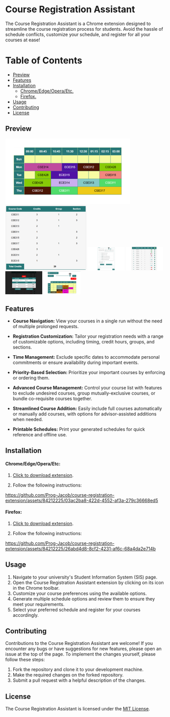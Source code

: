 # Course Registration Assistant

The Course Registration Assistant is a Chrome extension designed to streamline the course registration process for students. Avoid the hassle of schedule conflicts, customize your schedule, and register for all your courses at ease!

# Table of Contents

- [Preview](#preview)
- [Features](#features)
- [Installation](#installation)
  - [Chrome/Edge/Opera/Etc.](#chromeedgeoperaetc)
  - [Firefox.](#firefox)
- [Usage](#usage)
- [Contributing](#contributing)
- [License](#license)

<a name="preview"></a>

## Preview

<img src="https://raw.githubusercontent.com/Prog-Jacob/course-registration-extension/master/releases/assets/Schedule.png" height="205"></img>
<img src="https://raw.githubusercontent.com/Prog-Jacob/course-registration-extension/master/releases/assets/ScheduleDetails.png" height="205"></img>
<img src="https://raw.githubusercontent.com/Prog-Jacob/course-registration-extension/master/releases/assets/FormOptions.png" width="23%"></img>
<img src="https://raw.githubusercontent.com/Prog-Jacob/course-registration-extension/master/releases/assets/CourseCustomization.png" width="23%"></img>
<img src="https://raw.githubusercontent.com/Prog-Jacob/course-registration-extension/master/releases/assets/CourseAddition.png" width="23%"></img>
<img src="https://raw.githubusercontent.com/Prog-Jacob/course-registration-extension/master/releases/assets/SchedulePage.png" width="23%"></img>

<a name="features"></a>

## Features

- **Course Navigation:** View your courses in a single run without the need of multiple prolonged requests.

- **Registration Customization:** Tailor your registration needs with a range of customizable options, including timing, credit hours, groups, and sections.

- **Time Management:** Exclude specific dates to accommodate personal commitments or ensure availability during important events.

- **Priority-Based Selection:** Prioritize your important courses by enforcing or ordering them.

- **Advanced Course Management:** Control your course list with features to exclude undesired courses, group mutually-exclusive courses, or bundle co-requisite courses together.

- **Streamlined Course Addition:** Easily include full courses automatically or manually add courses, with options for advisor-assisted additions when needed.

- **Printable Schedules:** Print your generated schedules for quick reference and offline use.

<a name="installation"></a>

## Installation

<a name="chromeedgeoperaetc"></a>

#### Chrome/Edge/Opera/Etc:

1. [Click to download extension](https://raw.githubusercontent.com/Prog-Jacob/course-registration-extension/master/releases/v1.3.4/course_registration_assistant-1.3.4.zip).

2. Follow the following instructions:

https://github.com/Prog-Jacob/course-registration-extension/assets/84212225/03ac2ba8-422d-4552-af3a-279c36668ed5

<a name="firefox"></a>

#### Firefox:

1. [Click to download extension](https://raw.githubusercontent.com/Prog-Jacob/course-registration-extension/master/releases/v1.3.4/course_registration_assistant-1.3.4.xpi).

2. Follow the following instructions:

https://github.com/Prog-Jacob/course-registration-extension/assets/84212225/26abd4d8-8cf2-4231-af6c-68a4da2e714b

<a name="usage"></a>

## Usage

1. Navigate to your university's Student Information System (SIS) page.
2. Open the Course Registration Assistant extension by clicking on its icon in the Chrome toolbar.
3. Customize your course preferences using the available options.
4. Generate multiple schedule options and review them to ensure they meet your requirements.
5. Select your preferred schedule and register for your courses accordingly.

<a name="contributing"></a>

## Contributing

Contributions to the Course Registration Assistant are welcome! If you encounter any bugs or have suggestions for new features, please open an issue at the top of the page. To implement the changes yourself, please follow these steps:

1. Fork the repository and clone it to your development machine.
2. Make the required changes on the forked repository.
3. Submit a pull request with a helpful description of the changes.

<a name="license"></a>

## License

The Course Registration Assistant is licensed under the [MIT License](./LICENSE).
